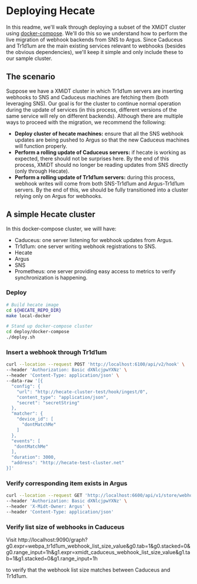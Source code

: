 # Deploying Hecate

In this readme, we'll walk through deploying a subset of the XMiDT cluster using [docker-compose](https://docs.docker.com/install). We'll do this so we understand how to perform the live migration of webhook backends from SNS to Argus. Since Caduceus and Tr1d1um are the main existing services relevant to webhooks (besides the obvious dependencies), we'll keep it simple and only include these to our sample cluster.

## The scenario

Suppose we have a XMiDT cluster in which Tr1d1um servers are inserting webhooks to SNS and Caduceus machines are fetching them (both leveraging SNS). Our goal is for the cluster to continue normal operation during the update of services (in this process, different versions of the same service will rely on different backends). Although there are multiple ways to proceed with the migration, we recommend the following:

- **Deploy cluster of hecate machines:** ensure that all the SNS webhook updates are being pushed to Argus so that the new Caduceus machines will function properly.
- **Perform a rolling update of Caduceus servers:** if hecate is working as expected, there should not be surprises here. By the end of this process, XMiDT should no longer be reading updates from SNS directly (only through Hecate).
- **Perform a rolling update of Tr1d1um servers:** during this process, webhook writes will come from both SNS-Tr1d1um and Argus-Tr1d1um servers. By the end of this, we should be fully transitioned into a cluster relying only on Argus for webhooks.

## A simple Hecate cluster

In this docker-compose cluster, we willl have:

- Caduceus: one server listening for webhook updates from Argus.
- Tr1d1um: one server writing webhook registrations to SNS.
- Hecate
- Argus
- SNS
- Prometheus: one server providing easy access to metrics to verify synchronization is happening.

### Deploy

```bash
# Build hecate image
cd ${HECATE_REPO_DIR}
make local-docker

# Stand up docker-compose cluster
cd deploy/docker-compose
./deploy.sh
```

### Insert a webhook through Tr1d1um

```bash
curl --location --request POST 'http://localhost:6100/api/v2/hook' \
--header 'Authorization: Basic dXNlcjpwYXNz' \
--header 'Content-Type: application/json' \
--data-raw '[{
  "config": {
    "url": "http://hecate-cluster-test/hook/ingest/0",
    "content_type": "application/json",
    "secret": "secretString"
  },
  "matcher": {
    "device_id": [
      "dontMatchMe"
    ]
  },
  "events": [
   "dontMatchMe"
  ],
  "duration": 3000,
  "address": "http://hecate-test-cluster.net"
}]'
```

### Verify corresponding item exists in Argus

```bash
curl --location --request GET 'http://localhost:6600/api/v1/store/webhooks' \
--header 'Authorization: Basic dXNlcjpwYXNz' \
--header 'X-Midt-Owner: Argus' \
--header 'Content-Type: application/json'
```

### Verify list size of webhooks in Caduceus

Visit http://localhost:9090/graph?g0.expr=webpa_tr1d1um_webhook_list_size_value&g0.tab=1&g0.stacked=0&g0.range_input=1h&g1.expr=xmidt_caduceus_webhook_list_size_value&g1.tab=1&g1.stacked=0&g1.range_input=1h

to verify that the webhook list size matches between Caduceus and Tr1d1um.